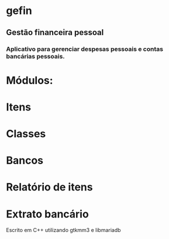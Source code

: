# gefin
## Gestão financeira pessoal
### Aplicativo para gerenciar despesas pessoais e contas bancárias pessoais.

# Módulos:
# Itens
# Classes
# Bancos
# Relatório de itens
# Extrato bancário

Escrito em C++ utilizando gtkmm3 e libmariadb
